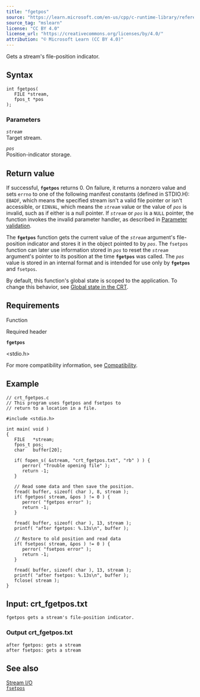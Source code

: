 ```yaml
---
title: "fgetpos"
source: "https://learn.microsoft.com/en-us/cpp/c-runtime-library/reference/fgetpos?view=msvc-170"
source_tag: "mslearn"
license: "CC BY 4.0"
license_url: "https://creativecommons.org/licenses/by/4.0/"
attribution: "© Microsoft Learn (CC BY 4.0)"
---
```

Gets a stream's file-position indicator.

## Syntax

```
int fgetpos(
   FILE *stream,
   fpos_t *pos
);
```

### Parameters

_`stream`_  
Target stream.

_`pos`_  
Position-indicator storage.

## Return value

If successful, **`fgetpos`** returns 0. On failure, it returns a nonzero value and sets `errno` to one of the following manifest constants (defined in STDIO.H): `EBADF`, which means the specified stream isn't a valid file pointer or isn't accessible, or `EINVAL`, which means the _`stream`_ value or the value of _`pos`_ is invalid, such as if either is a null pointer. If _`stream`_ or _`pos`_ is a `NULL` pointer, the function invokes the invalid parameter handler, as described in [Parameter validation](https://learn.microsoft.com/en-us/cpp/c-runtime-library/parameter-validation?view=msvc-170).

The **`fgetpos`** function gets the current value of the _`stream`_ argument's file-position indicator and stores it in the object pointed to by _`pos`_. The `fsetpos` function can later use information stored in _`pos`_ to reset the _`stream`_ argument's pointer to its position at the time **`fgetpos`** was called. The _`pos`_ value is stored in an internal format and is intended for use only by **`fgetpos`** and `fsetpos`.

By default, this function's global state is scoped to the application. To change this behavior, see [Global state in the CRT](https://learn.microsoft.com/en-us/cpp/c-runtime-library/global-state?view=msvc-170).

## Requirements

Function

Required header

**`fgetpos`**

<stdio.h>

For more compatibility information, see [Compatibility](https://learn.microsoft.com/en-us/cpp/c-runtime-library/compatibility?view=msvc-170).

## Example

```
// crt_fgetpos.c
// This program uses fgetpos and fsetpos to
// return to a location in a file.

#include <stdio.h>

int main( void )
{
   FILE   *stream;
   fpos_t pos;
   char   buffer[20];

   if( fopen_s( &stream, "crt_fgetpos.txt", "rb" ) ) {
      perror( "Trouble opening file" );
      return -1;
   }

   // Read some data and then save the position.
   fread( buffer, sizeof( char ), 8, stream );
   if( fgetpos( stream, &pos ) != 0 ) {
      perror( "fgetpos error" );
      return -1;
   }

   fread( buffer, sizeof( char ), 13, stream );
   printf( "after fgetpos: %.13s\n", buffer );

   // Restore to old position and read data
   if( fsetpos( stream, &pos ) != 0 ) {
      perror( "fsetpos error" );
      return -1;
   }

   fread( buffer, sizeof( char ), 13, stream );
   printf( "after fsetpos: %.13s\n", buffer );
   fclose( stream );
}
```

## Input: crt\_fgetpos.txt

```
fgetpos gets a stream's file-position indicator.
```

### Output crt\_fgetpos.txt

```
after fgetpos: gets a stream
after fsetpos: gets a stream
```

## See also

[Stream I/O](https://learn.microsoft.com/en-us/cpp/c-runtime-library/stream-i-o?view=msvc-170)  
[`fsetpos`](https://learn.microsoft.com/en-us/cpp/c-runtime-library/reference/fsetpos?view=msvc-170)